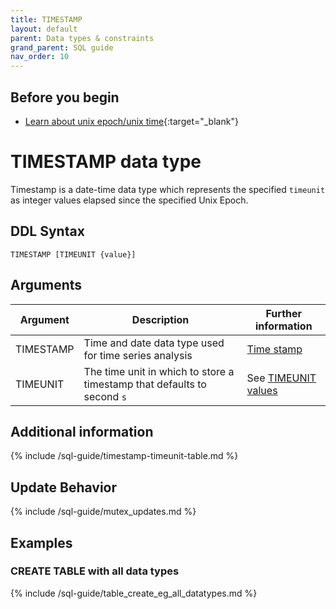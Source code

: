```yaml
---
title: TIMESTAMP
layout: default
parent: Data types & constraints
grand_parent: SQL guide
nav_order: 10
---
```

## Before you begin
* [Learn about unix epoch/unix time](https://en.wikipedia.org/wiki/Unix_time){:target="_blank"}

# TIMESTAMP data type

Timestamp is a date-time data type which represents the specified `timeunit` as integer values elapsed since the specified Unix Epoch.

## DDL Syntax

```
TIMESTAMP [TIMEUNIT {value}]
```

## Arguments

| Argument | Description | Further information |
|---|---|---|
| TIMESTAMP | Time and date data type used for time series analysis | [Time stamp](https://en.wikipedia.org/wiki/Timestamp) |
| TIMEUNIT | The time unit in which to store a timestamp that defaults to second `s` | See [TIMEUNIT values](#timeunit-value) |

## Additional information

{% include /sql-guide/timestamp-timeunit-table.md %}

## Update Behavior

{% include /sql-guide/mutex_updates.md %}

## Examples

### CREATE TABLE with all data types

{% include /sql-guide/table_create_eg_all_datatypes.md %}
